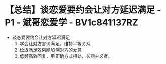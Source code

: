# 【总结】谈恋爱要约会让对方延迟满足 - P1 - 斌哥恋爱学 - BV1c841137RZ

-   谈恋爱要约会让对方延迟满足
    1.  学会让对方言词满足，维持平等关系
    2.  延迟满足效果能加深对方的爱意
    3.  低频高效回复，用正确方式相处，长期主义者。